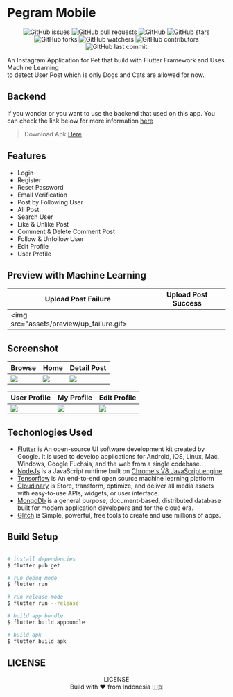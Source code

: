 # Pegram Mobile

<p align="center">
<img alt="GitHub issues" src="https://img.shields.io/github/issues/febryardiansyah/petgram-mobile">
<img alt="GitHub pull requests" src="https://img.shields.io/github/issues-pr/febryardiansyah/petgram-mobile">
<img alt="GitHub" src="https://img.shields.io/github/license/febryardiansyah/petgram-mobile"> 
<img alt="GitHub stars" src="https://img.shields.io/github/stars/febryardiansyah/petgram-mobile">
<img alt="GitHub forks" src="https://img.shields.io/github/forks/febryardiansyah/petgram-mobile">
<img alt="GitHub watchers" src="https://img.shields.io/github/watchers/febryardiansyah/petgram-mobile">
<img alt="GitHub contributors" src="https://img.shields.io/github/contributors/febryardiansyah/petgram-mobile">
<img alt="GitHub last commit" src="https://img.shields.io/github/last-commit/febryardiansyah/petgram-mobile">
</p>

An Instagram Application for Pet that build with Flutter Framework and Uses Machine Learning  
to detect User Post which is only Dogs and Cats are allowed for now.

## Backend
If you wonder or you want to use the backend that used on this app. You can check the link below for more information
[here](https://github.com/febryardiansyah/petgram-server/)

> Download Apk [Here](https://github.com/febryardiansyah/petgram-mobile/releases)

## Features
- Login
- Register
- Reset Password
- Email Verification
- Post by Following User
- All Post
- Search User
- Like & Unlike Post
- Comment & Delete Comment Post
- Follow & Unfollow User
- Edit Profile
- User Profile

## Preview with Machine Learning

| Upload Post Failure | Upload Post Success  |
|--|--|
| <img src="assets/preview/up_failure.gif> | | <img src="assets/preview/up_success.gif> |

## Screenshot
|Browse  | Home | Detail Post |
|--|--|--|
| ![](https://media.discordapp.net/attachments/293767021030670356/762304252927279134/all-post.png?width=536&height=953) | ![](https://media.discordapp.net/attachments/293767021030670356/762304247156572190/home.png?width=536&height=953) |![](https://media.discordapp.net/attachments/293767021030670356/762304235622105088/detail-post.png?width=536&height=953)

| User Profile | My Profile | Edit Profile |
|--|--|--|
|![](https://media.discordapp.net/attachments/293767021030670356/762304217783336990/user-profile.png?width=536&height=953) | ![](https://media.discordapp.net/attachments/293767021030670356/762304139018371133/my-profile.png?width=536&height=953) |![](https://media.discordapp.net/attachments/293767021030670356/762304108178571264/edit-profile.png?width=536&height=953)


## Techonlogies Used
- [Flutter](https://flutter.dev/) is An open-source UI software development kit created by Google. It is used to develop applications for Android, iOS, Linux, Mac, Windows, Google Fuchsia, and the web from a single codebase.
- [NodeJs](https://nodejs.org/en/) is a JavaScript runtime built on [Chrome's V8 JavaScript engine](https://v8.dev/).
- [Tensorflow](https://www.tensorflow.org/) is An end-to-end open source machine learning platform
- [Cloudinary](https://cloudinary.com/) is Store, transform, optimize, and deliver all media assets with easy-to-use APIs, widgets, or user interface.
- [MongoDb](https://www.mongodb.com/) is a general purpose, document-based, distributed database built for modern application developers and for the cloud era.
- [Glitch](https://glitch.com/) is Simple, powerful, free tools to create and use millions of apps.

## Build Setup
``` bash

# install dependencies
$ flutter pub get

# run debug mode
$ flutter run

# run release mode
$ flutter run --release

# build app bundle
$ flutter build appbundle

# build apk
$ flutter build apk

```


## LICENSE
<p align="center">
<a src="https://github.com/febryardiansyah/petgram-mobile/blob/master/LICENSE">LICENSE</a><br>
Build with ♥ from Indonesia 🇮🇩
</p>
